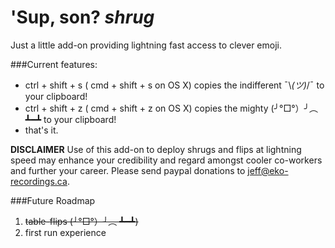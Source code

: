 # 'Sup, son? *shrug*

Just a little add-on providing lightning fast access to clever emoji.

###Current features:

* ctrl + shift + s ( cmd + shift + s on OS X) copies the indifferent ¯\\_(ツ)_/¯ to your clipboard!
* ctrl + shift + z ( cmd + shift + z on OS X) copies the mighty (╯°□°）╯︵ ┻━┻ to your clipboard!
* that's it.

**DISCLAIMER** Use of this add-on to deploy shrugs and flips at lightning speed may enhance your credibility and regard amongst cooler co-workers and further your career. Please send paypal donations to [jeff@eko-recordings.ca](mailt:jeff@eko-recordings.ca).

###Future Roadmap

1. <del>table-flips (╯°□°）╯︵ ┻━┻)</del>
2. first run experience

